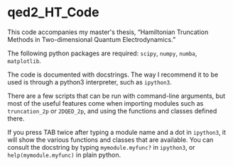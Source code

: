 # qed2_HT_Code
This code accompanies my master's thesis, “Hamiltonian Truncation Methods in Two-dimensional Quantum Electrodynamics.”

The following python packages are required: `scipy`, `numpy`, `numba`, `matplotlib`.

The code is documented with docstrings. The way I recommend it to be used is through a python3 interpreter, such as `ipython3`.

There are a few scripts that can be run with command-line arguments, but most of the useful features come when importing modules
such as `truncation_2p` or `2DQED_2p`, and using the functions and classes defined there.

If you press TAB twice after typing a module name and a dot in `ipython3`, it will show the various functions and classes that are available.
You can consult the docstring by typing `mymodule.myfunc?` in `ipython3`, or `help(mymodule.myfunc)` in plain python.

